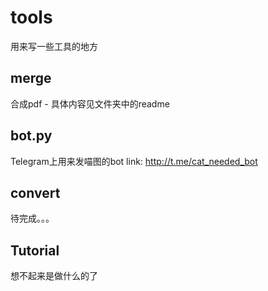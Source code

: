 # tools
用来写一些工具的地方

## merge
合成pdf - 具体内容见文件夹中的readme

## bot.py
Telegram上用来发喵图的bot
link: http://t.me/cat_needed_bot

## convert
待完成。。。

## Tutorial
想不起来是做什么的了
